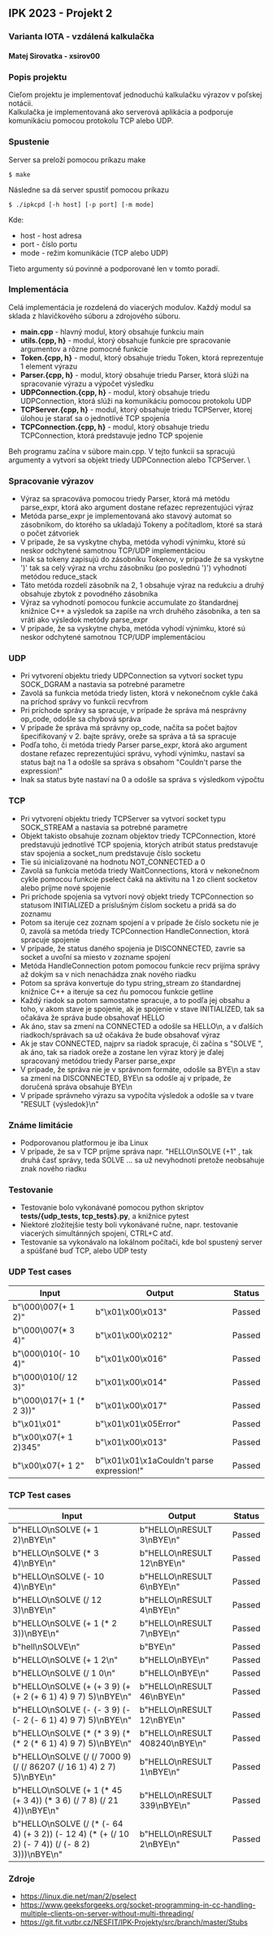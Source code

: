 ## IPK 2023 - Projekt 2 
### Varianta IOTA - vzdálená kalkulačka

#### Matej Sirovatka - xsirov00

### Popis projektu

Cieľom projektu je implementovať jednoduchú kalkulačku výrazov v poľskej notácii. \
Kalkulačka je implementovaná ako serverová aplikácia a podporuje komunikáciu pomocou protokolu TCP alebo UDP.

### Spustenie

Server sa preloží pomocou príkazu make
```console
$ make
```
Následne sa dá server spustiť pomocou príkazu
```console
$ ./ipkcpd [-h host] [-p port] [-m mode]
```
Kde:
- host - host adresa
- port - číslo portu
- mode - režim komunikácie (TCP alebo UDP)

Tieto argumenty sú povinné a podporované len v tomto poradí.

### Implementácia

Celá implementácia je rozdelená do viacerých modulov. Každý modul sa sklada z hlavičkového súboru a zdrojového súboru.
- **main.cpp** - hlavný modul, ktorý obsahuje funkciu main
- **utils.{cpp, h}** - modul, ktorý obsahuje funkcie pre spracovanie argumentov a rôzne pomocné funkcie
- **Token.{cpp, h}** - modul, ktorý obsahuje triedu Token, ktorá reprezentuje 1 element výrazu
- **Parser.{cpp, h}** - modul, ktorý obsahuje triedu Parser, ktorá slúži na spracovanie výrazu a výpočet výsledku
- **UDPConnection.{cpp, h}** - modul, ktorý obsahuje triedu UDPConnection, ktorá slúži na komunikáciu pomocou protokolu UDP
- **TCPServer.{cpp, h}** - modul, ktorý obsahuje triedu TCPServer, ktorej úlohou je starať sa o jednotlivé TCP spojenia
- **TCPConnection.{cpp, h}** - modul, ktorý obsahuje triedu TCPConnection, ktorá predstavuje jedno TCP spojenie

Beh programu začína v súbore main.cpp. V tejto funkcii sa spracujú argumenty a vytvorí sa objekt triedy UDPConnection alebo TCPServer. \

### Spracovanie výrazov 

- Výraz sa spracováva pomocou triedy Parser, ktorá má metódu parse_expr, ktorá ako argument dostane reťazec reprezentujúci výraz
- Metóda parse_expr je implementovaná ako stavový automat so zásobníkom, do ktorého sa ukladajú Tokeny a počítadlom, ktoré sa stará o počet zátvoriek
- V prípade, že sa vyskytne chyba, metóda vyhodí výnimku, ktoré sú neskor odchytené samotnou TCP/UDP implementáciou
- Inak sa tokeny zapisujú do zásobníku Tokenov, v prípade že sa vyskytne ')' tak sa celý výraz na vrchu zásobníku (po poslednú ')') vyhodnotí metódou reduce_stack
- Táto metóda rozdelí zásobník na 2, 1 obsahuje výraz na redukciu a druhý obsahuje zbytok z povodného zásobníka
- Výraz sa vyhodnotí pomocou funkcie accumulate zo štandardnej knižnice C++ a výsledok sa zapíše na vrch druhého zásobníka, a ten sa vráti ako výsledok metódy parse_expr
- V prípade, že sa vyskytne chyba, metóda vyhodí výnimku, ktoré sú neskor odchytené samotnou TCP/UDP implementáciou

### UDP

- Pri vytvorení objektu triedy UDPConnection sa vytvorí socket typu SOCK_DGRAM a nastavia sa potrebné parametre
- Zavolá sa funkcia metóda triedy listen, ktorá v nekonečnom cykle čaká na príchod správy vo funkcíi recvfrom
- Pri príchode správy sa spracuje, v prípade že správa má nesprávny op_code, odošle sa chybová správa
- V prípade že správa má správny op_code, načíta sa počet bajtov špecifikovaný v 2. bajte správy, oreže sa správa a tá sa spracuje
- Podľa toho, či metóda triedy Parser parse_expr, ktorá ako argument dostane reťazec reprezentujúci správu,  vyhodí výnimku, nastaví sa status bajt na 1 a odošle sa správa s obsahom "Couldn't parse the expression!"
- Inak sa status byte nastaví na 0 a odošle sa správa s výsledkom výpočtu

### TCP

- Pri vytvorení objektu triedy TCPServer sa vytvorí socket typu SOCK_STREAM a nastavia sa potrebné parametre
- Objekt takisto obsahuje zoznam objektov triedy TCPConnection, ktoré predstavujú jednotlivé TCP spojenia, ktorých atribút status predstavuje stav spojenia a socket_num predstavuje číslo socketu
- Tie sú inicializované na hodnotu NOT_CONNECTED a 0
- Zavolá sa funkcia metóda triedy WaitConnections, ktorá v nekonečnom cykle pomocou funkcie pselect čaká na aktivitu na 1 zo client socketov alebo príjme nové spojenie
- Pri príchode spojenia sa vytvorí nový objekt triedy TCPConnection so statusom INITIALIZED a príslušným číslom socketu a pridá sa do zoznamu
- Potom sa iteruje cez zoznam spojení a v prípade že číslo socketu nie je 0, zavolá sa metóda triedy TCPConnection HandleConnection, ktorá spracuje spojenie
- V prípade, že status daného spojenia je DISCONNECTED, zavrie sa socket a uvoľní sa miesto v zozname spojení
- Metóda HandleConnection potom pomocou funkcie recv prijíma správy až dokým sa v nich nenachádza znak nového riadku
- Potom sa správa konvertuje do typu string_stream zo śtandardnej knižnice C++ a iteruje sa cez ňu pomocou funkcie getline
- Každý riadok sa potom samostatne spracuje, a to podľa jej obsahu a toho, v akom stave je spojenie, ak je spojenie v stave INITIALIZED, tak sa očakáva že správa bude obsahovať HELLO
- Ak áno, stav sa zmení na CONNECTED a odošle sa HELLO\n, a v ďalších riadkoch/správach sa už očakáva že bude obsahovať výraz
- Ak je stav CONNECTED, najprv sa riadok spracuje, či začína s "SOLVE ", ak áno, tak sa riadok oreže a zostane len výraz ktorý je ďalej spracovaný metódou triedy Parser parse_expr
- V prípade, že správa nie je v správnom formáte, odošle sa BYE\n a stav sa zmení na DISCONNECTED, BYE\n sa odošle aj v prípade, že doručená správa obsahuje BYE\n
- V prípade správneho výrazu sa vypočíta výsledok a odošle sa v tvare "RESULT {výsledok}\n"

### Známe limitácie
- Podporovanou platformou je iba Linux
- V prípade, že sa v TCP príjme správa napr. "HELLO\nSOLVE (+1" , tak druhá časť správy, teda SOLVE ... sa už nevyhodnotí pretože neobsahuje znak nového riadku

### Testovanie

- Testovanie bolo vykonávané pomocou python skriptov **tests/{udp_tests, tcp_tests}.py**, a knižnice pytest
- Niektoré zložitejšie testy boli vykonávané ručne, napr. testovanie viacerých simultánných spojení, CTRL+C atď.
- Testovanie sa vykonávalo na lokálnom počítači, kde bol spustený server a spúšťané buď TCP, alebo UDP testy

### UDP Test cases
| Input | Output | Status |
|-------|--------| ------ |
| b"\000\007(+ 1 2)" | b"\x01\x00\x013" | Passed |
| b"\000\007(* 3 4)" | b"\x01\x00\x0212" | Passed |
| b"\000\010(- 10 4)" | b"\x01\x00\x016" | Passed |
| b"\000\010(/ 12 3)" | b"\x01\x00\x014" | Passed |
| b"\000\017(+ 1 (* 2 3))" | b"\x01\x00\x017" | Passed |
| b"\x01\x01" | b"\x01\x01\x05Error" | Passed |
| b"\x00\x07(+ 1 2)345" | b"\x01\x00\x013" | Passed |
| b"\x00\x07(+ 1 2" | b"\x01\x01\x1aCouldn't parse expression!" | Passed |

### TCP Test cases
| Input | Output | Status |
|-------|--------| ------ |
| b"HELLO\nSOLVE (+ 1 2)\nBYE\n" | b"HELLO\nRESULT 3\nBYE\n" | Passed |
| b"HELLO\nSOLVE (* 3 4)\nBYE\n" | b"HELLO\nRESULT 12\nBYE\n" | Passed |
| b"HELLO\nSOLVE (- 10 4)\nBYE\n" | b"HELLO\nRESULT 6\nBYE\n" | Passed |
| b"HELLO\nSOLVE (/ 12 3)\nBYE\n" | b"HELLO\nRESULT 4\nBYE\n" | Passed |
| b"HELLO\nSOLVE (+ 1 (* 2 3))\nBYE\n" | b"HELLO\nRESULT 7\nBYE\n" | Passed |
| b"hell\nSOLVE\n" | b"BYE\n" | Passed |
| b"HELLO\nSOLVE (+ 1 2\n" | b"HELLO\nBYE\n" | Passed |
| b"HELLO\nSOLVE (/ 1 0\n" | b"HELLO\nBYE\n" | Passed |
| b"HELLO\nSOLVE (+ (+ 3 9) (+ (+ 2 (+ 6 1) 4) 9 7) 5)\nBYE\n" | b"HELLO\nRESULT 46\nBYE\n" | Passed |
| b"HELLO\nSOLVE (- (- 3 9) (- (- 2 (- 6 1) 4) 9 7) 5)\nBYE\n" | b"HELLO\nRESULT 12\nBYE\n" | Passed |
| b"HELLO\nSOLVE (* (* 3 9) (* (* 2 (* 6 1) 4) 9 7) 5)\nBYE\n" | b"HELLO\nRESULT 408240\nBYE\n" | Passed |
| b"HELLO\nSOLVE (/ (/ 7000 9) (/ (/ 86207 (/ 16 1) 4) 2 7) 5)\nBYE\n" | b"HELLO\nRESULT 1\nBYE\n" | Passed |
| b"HELLO\nSOLVE (+ 1 (* 45 (+ 3 4)) (* 3 6) (/ 7 8) (/ 21 4))\nBYE\n" | b"HELLO\nRESULT 339\nBYE\n" | Passed |
| b"HELLO\nSOLVE (/ (* (- 64 4) (+ 3 2)) (- 12 4) (* (+ (/ 10 2) (- 7 4)) (/ (- 8 2) 3)))\nBYE\n" | b"HELLO\nRESULT 2\nBYE\n" | Passed |


### Zdroje
- https://linux.die.net/man/2/pselect
- https://www.geeksforgeeks.org/socket-programming-in-cc-handling-multiple-clients-on-server-without-multi-threading/
- https://git.fit.vutbr.cz/NESFIT/IPK-Projekty/src/branch/master/Stubs